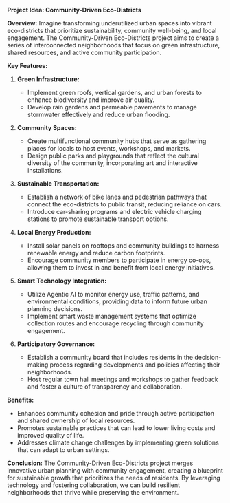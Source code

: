 **Project Idea: Community-Driven Eco-Districts**

**Overview:**
Imagine transforming underutilized urban spaces into vibrant eco-districts that prioritize sustainability, community well-being, and local engagement. The Community-Driven Eco-Districts project aims to create a series of interconnected neighborhoods that focus on green infrastructure, shared resources, and active community participation.

**Key Features:**

1. **Green Infrastructure:**
   - Implement green roofs, vertical gardens, and urban forests to enhance biodiversity and improve air quality.
   - Develop rain gardens and permeable pavements to manage stormwater effectively and reduce urban flooding.

2. **Community Spaces:**
   - Create multifunctional community hubs that serve as gathering places for locals to host events, workshops, and markets.
   - Design public parks and playgrounds that reflect the cultural diversity of the community, incorporating art and interactive installations.

3. **Sustainable Transportation:**
   - Establish a network of bike lanes and pedestrian pathways that connect the eco-districts to public transit, reducing reliance on cars.
   - Introduce car-sharing programs and electric vehicle charging stations to promote sustainable transport options.

4. **Local Energy Production:**
   - Install solar panels on rooftops and community buildings to harness renewable energy and reduce carbon footprints.
   - Encourage community members to participate in energy co-ops, allowing them to invest in and benefit from local energy initiatives.

5. **Smart Technology Integration:**
   - Utilize Agentic AI to monitor energy use, traffic patterns, and environmental conditions, providing data to inform future urban planning decisions.
   - Implement smart waste management systems that optimize collection routes and encourage recycling through community engagement.

6. **Participatory Governance:**
   - Establish a community board that includes residents in the decision-making process regarding developments and policies affecting their neighborhoods.
   - Host regular town hall meetings and workshops to gather feedback and foster a culture of transparency and collaboration.

**Benefits:**
- Enhances community cohesion and pride through active participation and shared ownership of local resources.
- Promotes sustainable practices that can lead to lower living costs and improved quality of life.
- Addresses climate change challenges by implementing green solutions that can adapt to urban settings.

**Conclusion:**
The Community-Driven Eco-Districts project merges innovative urban planning with community engagement, creating a blueprint for sustainable growth that prioritizes the needs of residents. By leveraging technology and fostering collaboration, we can build resilient neighborhoods that thrive while preserving the environment.